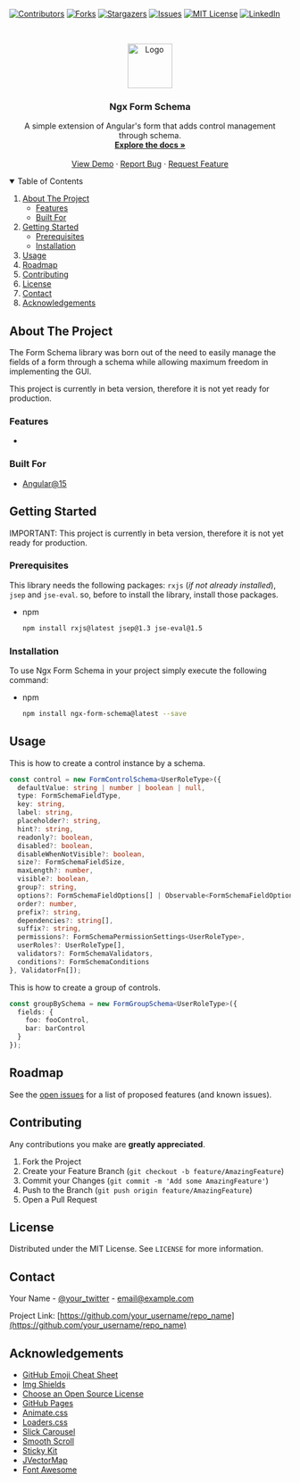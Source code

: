 <!--
*** Thanks for checking out the Best-README-Template. If you have a suggestion
*** that would make this better, please fork the repo and create a pull request
*** or simply open an issue with the tag "enhancement".
*** Thanks again! Now go create something AMAZING! :D
-->

<!-- PROJECT SHIELDS -->
<!--
*** I'm using markdown "reference style" links for readability.
*** Reference links are enclosed in brackets [ ] instead of parentheses ( ).
*** See the bottom of this document for the declaration of the reference variables
*** for contributors-url, forks-url, etc. This is an optional, concise syntax you may use.
*** https://www.markdownguide.org/basic-syntax/#reference-style-links
-->

[![Contributors][contributors-shield]][contributors-url]
[![Forks][forks-shield]][forks-url]
[![Stargazers][stars-shield]][stars-url]
[![Issues][issues-shield]][issues-url]
[![MIT License][license-shield]][license-url]
[![LinkedIn][linkedin-shield]][linkedin-url]

<!-- PROJECT LOGO -->
<br />
<p align="center">
  <a href="https://github.com/mancarius/ngx-form-schema">
    <img src="images/logo.png" alt="Logo" width="80" height="80">
  </a>

  <h3 align="center">Ngx Form Schema</h3>

  <p align="center">
    A simple extension of Angular's form that adds control management through schema.
    <br />
    <a href="https://github.com/mancarius/ngx-form-schema"><strong>Explore the docs »</strong></a>
    <br />
    <br />
    <a href="https://github.com/othneildrew/Best-README-Template">View Demo</a>
    ·
    <a href="https://github.com/mancarius/ngx-form-schema/issues">Report Bug</a>
    ·
    <a href="https://github.com/mancarius/ngx-form-schema/issues">Request Feature</a>
  </p>
</p>

<!-- TABLE OF CONTENTS -->
<details open="open">
  <summary>Table of Contents</summary>
  <ol>
    <li>
      <a href="#about-the-project">About The Project</a>
      <ul>
        <li><a href="#features">Features</a></li>
        <li><a href="#built-for">Built For</a></li>
      </ul>
    </li>
    <li>
      <a href="#getting-started">Getting Started</a>
      <ul>
        <li><a href="#prerequisites">Prerequisites</a></li>
        <li><a href="#installation">Installation</a></li>
      </ul>
    </li>
    <li><a href="#usage">Usage</a></li>
    <li><a href="#roadmap">Roadmap</a></li>
    <li><a href="#contributing">Contributing</a></li>
    <li><a href="#license">License</a></li>
    <li><a href="#contact">Contact</a></li>
    <li><a href="#acknowledgements">Acknowledgements</a></li>
  </ol>
</details>

<!-- ABOUT THE PROJECT -->

## About The Project

The Form Schema library was born out of the need to easily manage the fields of a form through a schema while allowing maximum freedom in implementing the GUI.

This project is currently in beta version, therefore it is not yet ready for production.

### Features

-

### Built For

- [Angular@15](https://angular.io)

<!-- GETTING STARTED -->

## Getting Started

IMPORTANT: This project is currently in beta version, therefore it is not yet ready for production.

### Prerequisites

This library needs the following packages: `rxjs` (_if not already installed_), `jsep` and `jse-eval`. so, before to install the library, install those packages.

- npm
  ```sh
  npm install rxjs@latest jsep@1.3 jse-eval@1.5
  ```

### Installation

To use Ngx Form Schema in your project simply execute the following command:

- npm
  ```sh
  npm install ngx-form-schema@latest --save
  ```

<!-- USAGE EXAMPLES -->

## Usage

This is how to create a control instance by a schema.
```ts
const control = new FormControlSchema<UserRoleType>({
  defaultValue: string | number | boolean | null,
  type: FormSchemaFieldType,
  key: string,
  label: string,
  placeholder?: string,
  hint?: string,
  readonly?: boolean,
  disabled?: boolean,
  disableWhenNotVisible?: boolean,
  size?: FormSchemaFieldSize,
  maxLength?: number,
  visible?: boolean,
  group?: string,
  options?: FormSchemaFieldOptions[] | Observable<FormSchemaFieldOptions[]>,
  order?: number,
  prefix?: string,
  dependencies?: string[],
  suffix?: string,
  permissions?: FormSchemaPermissionSettings<UserRoleType>,
  userRoles?: UserRoleType[],
  validators?: FormSchemaValidators,
  conditions?: FormSchemaConditions
}, ValidatorFn[]);
```

This is how to create a group of controls.
```ts
const groupBySchema = new FormGroupSchema<UserRoleType>({
  fields: {
    foo: fooControl,
    bar: barControl
  }
});
```

<!-- ROADMAP -->

## Roadmap

See the [open issues](https://github.com/mancarius/ngx-form-schema/issues) for a list of proposed features (and known issues).

<!-- CONTRIBUTING -->

## Contributing

Any contributions you make are **greatly appreciated**.

1. Fork the Project
2. Create your Feature Branch (`git checkout -b feature/AmazingFeature`)
3. Commit your Changes (`git commit -m 'Add some AmazingFeature'`)
4. Push to the Branch (`git push origin feature/AmazingFeature`)
5. Open a Pull Request

<!-- LICENSE -->

## License

Distributed under the MIT License. See `LICENSE` for more information.

<!-- CONTACT -->

## Contact

Your Name - [@your_twitter](https://twitter.com/your_username) - email@example.com

Project Link: [https://github.com/your_username/repo_name](https://github.com/your_username/repo_name)

<!-- ACKNOWLEDGEMENTS -->

## Acknowledgements

- [GitHub Emoji Cheat Sheet](https://www.webpagefx.com/tools/emoji-cheat-sheet)
- [Img Shields](https://shields.io)
- [Choose an Open Source License](https://choosealicense.com)
- [GitHub Pages](https://pages.github.com)
- [Animate.css](https://daneden.github.io/animate.css)
- [Loaders.css](https://connoratherton.com/loaders)
- [Slick Carousel](https://kenwheeler.github.io/slick)
- [Smooth Scroll](https://github.com/cferdinandi/smooth-scroll)
- [Sticky Kit](http://leafo.net/sticky-kit)
- [JVectorMap](http://jvectormap.com)
- [Font Awesome](https://fontawesome.com)

<!-- MARKDOWN LINKS & IMAGES -->
<!-- https://www.markdownguide.org/basic-syntax/#reference-style-links -->

[contributors-shield]: https://img.shields.io/github/contributors/othneildrew/Best-README-Template.svg?style=for-the-badge
[contributors-url]: https://github.com/othneildrew/Best-README-Template/graphs/contributors
[forks-shield]: https://img.shields.io/github/forks/othneildrew/Best-README-Template.svg?style=for-the-badge
[forks-url]: https://github.com/othneildrew/Best-README-Template/network/members
[stars-shield]: https://img.shields.io/github/stars/othneildrew/Best-README-Template.svg?style=for-the-badge
[stars-url]: https://github.com/othneildrew/Best-README-Template/stargazers
[issues-shield]: https://img.shields.io/github/issues/othneildrew/Best-README-Template.svg?style=for-the-badge
[issues-url]: https://github.com/othneildrew/Best-README-Template/issues
[license-shield]: https://img.shields.io/github/license/othneildrew/Best-README-Template.svg?style=for-the-badge
[license-url]: https://github.com/othneildrew/Best-README-Template/blob/master/LICENSE.txt
[linkedin-shield]: https://img.shields.io/badge/-LinkedIn-black.svg?style=for-the-badge&logo=linkedin&colorB=555
[linkedin-url]: https://linkedin.com/in/othneildrew
[product-screenshot]: images/screenshot.png
